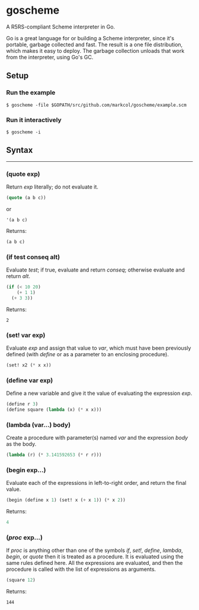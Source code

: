 # goscheme

A R5RS-compliant Scheme interpreter in Go.

Go is a great language for or building a Scheme interpreter, since
it's portable, garbage collected and fast. The result is a one file
distribution, which makes it easy to deploy. The garbage collection
unloads that work from the interpreter, using Go's GC.

## Setup

### Run the example

```shell
$ goscheme -file $GOPATH/src/github.com/markcol/goscheme/example.scm
```

### Run it interactively

```shell
$ goscheme -i
```

## Syntax

--------------------------------------------------------------------------------

### (quote exp)

Return *exp* literally; do not evaluate it.

```lisp
(quote (a b c))
```

or

```
'(a b c)
```

Returns:

```lisp
(a b c)
```

### (if test conseq alt)

Evaluate *test*; if true, evaluate and return *conseq*; otherwise evaluate
and return *alt*.

```lisp
(if (< 10 20) 
    (+ 1 1)
  (+ 3 3))
```

Returns:

```
2
```

### (set! var exp)

Evaluate *exp* and assign that value to *var*, which must have been
previously defined (with *define* or as a parameter to an enclosing
procedure).

```lisp
(set! x2 (* x x))
```

### (define var exp)

Define a new variable and give it the value of evaluating the
expression *exp*.

```lisp
(define r 3)
(define square (lambda (x) (* x x)))
```

### (lambda (var...) body)

Create a procedure with parameter(s) named *var* and the expression
*body* as the body.

```lisp
(lambda (r) (* 3.141592653 (* r r)))
```

### (begin exp...)

Evaluate each of the expressions in left-to-right order, and return
the final value.

```lisp
(begin (define x 1) (set! x (+ x 1)) (* x 2))
```

Returns:

```lisp
4
```

### (*proc* exp...)

If *proc* is anything other than one of the symbols *if*, *set!*,
*define*, *lambda*, *begin*, or *quote* then it is treated as a
procedure. It is evaluated using the same rules defined here. All the
expressions are evaluated, and then the procedure is called with the
list of expressions as arguments.

```lisp
(square 12)
```

Returns:

```
144
```
